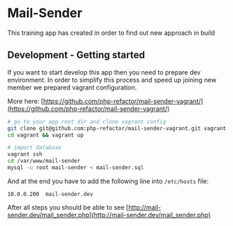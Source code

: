 # Mail-Sender

This training app has created in order to find out new approach in build


## Development - Getting started

If you want to start develop this app then you need to prepare dev environment. In order to simplify this process and speed up joining new member we prepared vagrant configuration.

More here: [https://github.com/php-refactor/mail-sender-vagrant/](https://github.com/php-refactor/mail-sender-vagrant/)

```bash
# go to your app root dir and clone vagrant config
git clone git@github.com:php-refactor/mail-sender-vagrant.git vagrant
cd vagrant && vagrant up

# import database
vagrant ssh 
cd /var/www/mail-sender
mysql -u root mail-sender < mail-sender.sql
```
And at the end you have to add the following line into ``/etc/hosts`` file:
```
10.0.0.200  mail-sender.dev
```

After all steps you should be able to see [http://mail-sender.dev/mail_sender.php](http://mail-sender.dev/mail_sender.php)